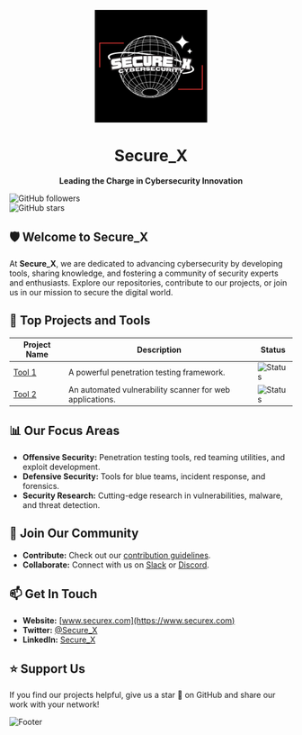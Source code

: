 <p align="center">
  <img src="https://github.com/Codex-I/Secure-X/blob/main/second.png" alt="secure_x logo" width="200"/>
</p>

<h1 align="center">Secure_X</h1>
<p align="center"><strong>Leading the Charge in Cybersecurity Innovation</strong></p>

![GitHub followers](https://img.shields.io/github/followers/Secure-X-comm?style=social)
<br />
![GitHub stars](https://img.shields.io/github/stars/Secure-X-comm?style=social)

## 🛡️ Welcome to Secure_X
At **Secure_X**, we are dedicated to advancing cybersecurity by developing tools, sharing knowledge, and fostering a community of security experts and enthusiasts. Explore our repositories, contribute to our projects, or join us in our mission to secure the digital world.

## 🚀 Top Projects and Tools
| Project Name | Description | Status |
| ------------ | ----------- | ------ |
| [Tool 1](https://github.com/Secure_X/tool1) | A powerful penetration testing framework. | ![Status](https://img.shields.io/badge/status-active-brightgreen) |
| [Tool 2](https://github.com/Secure_X/tool2) | An automated vulnerability scanner for web applications. | ![Status](https://img.shields.io/badge/status-in%20development-yellow) |

## 📊 Our Focus Areas
- **Offensive Security:** Penetration testing tools, red teaming utilities, and exploit development.
- **Defensive Security:** Tools for blue teams, incident response, and forensics.
- **Security Research:** Cutting-edge research in vulnerabilities, malware, and threat detection.

## 👥 Join Our Community
- **Contribute:** Check out our [contribution guidelines](https://github.com/Secure-X-comm/contributing).
- **Collaborate:** Connect with us on [Slack](https://slack.securex.com) or [Discord](https://discord.securex.com).

## 📫 Get In Touch
- **Website:** [www.securex.com](https://www.securex.com)
- **Twitter:** [@Secure_X](https://twitter.com/Secure_X)
- **LinkedIn:** [Secure_X](https://linkedin.com/company/Secure_X)

## ⭐ Support Us
If you find our projects helpful, give us a star 🌟 on GitHub and share our work with your network!

![Footer](https://example.com/footer_image.png)
